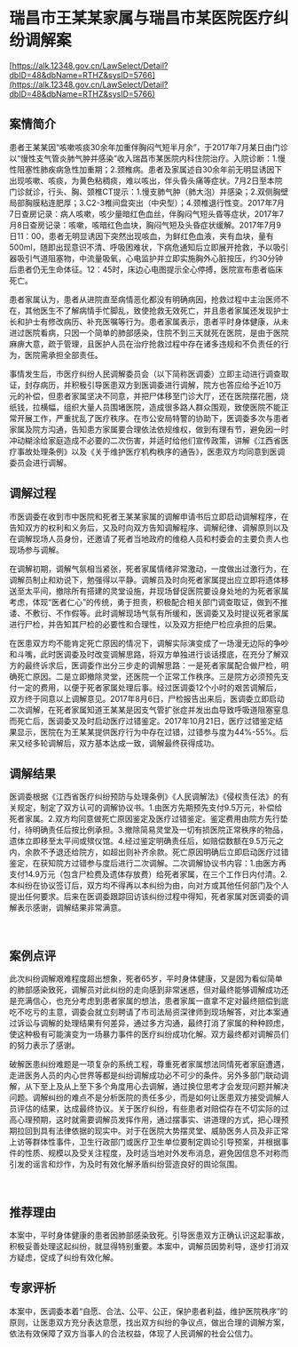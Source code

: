 # 瑞昌市王某某家属与瑞昌市某医院医疗纠纷调解案 

[https://alk.12348.gov.cn/LawSelect/Detail?dbID=48&dbName=RTHZ&sysID=5766](https://alk.12348.gov.cn/LawSelect/Detail?dbID=48&dbName=RTHZ&sysID=5766) 


## 案情简介 

患者王某某因“咳嗽咳痰30余年加重伴胸闷气短半月余”，于2017年7月某日由门诊以“慢性支气管炎肺气肿并感染”收入瑞昌市某医院内科住院治疗。入院诊断：1.慢性阻塞性肺疾病急性加重期；2.颈椎病。患者及家属述自30余年前无明显诱因下出现咳嗽、咳痰，为黄色粘稠痰，难以咳出，伴头昏头痛等症状。7月2日至本院门诊就诊，行头、胸、颈椎CT提示：1.慢支肺气肿（肺大泡）并感染；2.双侧胸壁局部胸膜粘连肥厚；3.C2-3椎间盘突出（中央型）；4.颈椎退行性变。2017年7月7日查房记录：病人咳嗽，咳少量暗红色血丝，伴胸闷气短头昏等症状，2017年7月8日查房记录：咳嗽，咳暗红色血块，胸闷气短及头昏症状缓解。2017年7月9日11：00，患者无明显诱因下突然出现咳血，为鲜红色血液，夹有血块，量有500ml，随即出现意识不清、呼吸困难状，下病危通知后立即展开抢救，予以吸引器吸引气道阻塞物，中流量吸氧，心电监护并立即实施胸外心脏按压，约30分钟后患者仍无生命体征。12：45时，床边心电图提示全心停搏，医院宣布患者临床死亡。 
 
患者家属认为，患者从进院直至病情恶化都没有明确病因，抢救过程中主治医师不在，其他医生不了解病情手忙脚乱，致使抢救无效死亡，并且患者家属还发现护士长和护士有修改病历、补充医嘱等行为。患者家属表示，患者平时身体健康，从未进过医院看病，只因一个简单的肺部感染，住院不到三天就死在医院，是由于医院麻痹大意，疏于管理，且医护人员在治疗抢救过程中存在诸多违规和不负责任的行为，医院需承担全部责任。 
 
事情发生后，市医疗纠纷人民调解委员会（以下简称医调委）立即主动进行调查取证，封存病历，并积极引导医患双方到医调委进行调解，院方也答应给予近10万元的补偿，但患者家属坚决不同意，并把尸体移至门诊大厅，还在医院摆花圈，烧纸钱，拉横幅，组织大量人员围堵医院，造成很多路人群众围观，致使医院不能正常开展工作，严重扰乱了医疗秩序。在市公安局特警的协助下，医调委多次与患者家属及院方沟通，告知患方家属要合理依法依规维权，做到有理有节，避免因一时冲动糊涂给家庭造成不必要的二次伤害，并适时给他们宣传政策，讲解《江西省医疗事故处理条例》以及《关于维护医疗机构秩序的通告》，医患双方均同意到医调委员会进行调解。 

## 调解过程 

市医调委在收到市中医院和死者王某某家属的调解申请书后立即启动调解程序，在告知双方的权利和义务后，又及时向双方告知调解程序、调解纪律、调解原则以及在调解现场人员身份，还邀请了死者当地政府的维稳人员和村委会的主要负责人也现场参与调解。 
 
在调解初期，调解气氛相当紧张，死者家属情绪非常激动，一度做出过激行为，在调解员制止和劝说下，勉强得以平静。调解员及时向死者家属提出应立即将遗体移送至太平间，撤除所有搭建的灵堂设施，并现场督促医院要设身处地的为死者家属考虑，体现“医者仁心”的传统，勇于担责，积极配合相关部门调查取证，做到不推诿、不敷衍、不作假等。此时调解现场气氛有所缓和，医调委又及时提议死者家属进行尸检，并告知其尸检的必要性和合理性，以及双方拒绝尸检应承担的后果。 
 
在医患双方均不能肯定死亡原因的情况下，调解实际演变成了一场漫无边际的争吵和斗嘴，此时医调委及时改变调解思路，将双方单独进行谈话摸底，在充分了解双方的最终诉求后，医调委作出分三步走的调解思路：一是死者家属配合做尸检，明确死亡原因。二是立即撤除灵堂，还医院一个正常工作秩序。三是院方必须预先支付一定的费用，以便于死者家属处理后事。经过医调委12个小时的艰苦调解后，双方终于同意以上调解意见。2017年8月6日，尸检报告出来后，医调委立即启动二次调解，在死者家属知道王某某是因支气管扩张症并发出血导致呼吸道阻塞窒息而死亡后，医调委又及时启动医疗过错鉴定。2017年10月21日，医疗过错鉴定结果显示，医院在为王某某提供医疗行为中存在过错，过错参与度为44%-55%。后来又经多轮调解后，双方基本达成一致，调解最终获得成功。 

## 调解结果 

医调委根据《江西省医疗纠纷预防与处理条例》《人民调解法》《侵权责任法》的有关规定，制定了双方认可的调解协议书。1.由医方先期预先支付9.5万元，补偿给死者家属。2.双方均同意做死亡原因鉴定及医疗过错鉴定。鉴定费用由院方先行垫付，待明确责任后按比例承担。3.撤除简易灵堂及一切有损医院正常秩序的物品，遗体立即移至太平间或殡仪馆。4.经过鉴定明确责任后，如赔偿数额在9.5万元之内，余款不予退还给院方，如超出则补齐余款。死亡原因明确后立即启动医疗过错鉴定，在获知院方过错参与度后进行二次调解。二次调解协议书内容：1.由医方再支付14.9万元（包含尸检费及遗体存放费）给死者家属，在三个工作日内付清。2.本纠纷在协议签订后，双方均不得再以本纠纷为由，向对方或其他任何部门及个人提出任何要求。后来在医调委跟踪回访该纠纷过程中得知，死者家属对医调委的调解表示感谢，调解结果非常满意。   
     

## 案例点评 

此次纠纷调解艰难程度超出想象，死者65岁，平时身体健康，又是因为看似简单的肺部感染致死，调解员对此纠纷的走向感到非常迷惑，但对最终能够调解成功还是充满信心，也充分考虑到患者家属的想法，患者家属一直拿不定对最终赔偿到底吃不吃亏的主意，调委会就立刻聘请了市司法局资深律师到现场解答，对比本案通过诉讼与调解的处理结果有何差异，通过多方沟通，最终打消了家属的种种顾虑，使这种极有可能演变为一场暴力事件的医疗纠纷成功化解。双方最终都对调解员们的努力表示了感谢。 
 
破解医患纠纷难题是一项复杂的系统工程，尊重死者家属想法同情死者家庭遭遇，走进医务人员的内心世界等都是纠纷调解成功必不可少的条件。另外多部门联动调解，从下至上及从上至下多个角度用心去调解，通过换位思考才会发现问题并解决问题。调解纠纷的难点不是分析医院的责任多少，而是如何让医患双方接受调解人员评估的结果，达成最终协议。关于医疗纠纷，有些患者对赔偿存在不切实际的过高心理预期，这时就需要调解员发挥作用，通过摆事实、讲道理的方式，把心理预期拉回到具有法律依据的现实中。对于在医院大势摆灵堂、威胁医务人员及非正常上访等群体性事件，卫生行政部门或医疗卫生单位要制定舆论引导预案，并根据事件的性质、规模以及受关注程度，及时适当地对外发布消息，避免因信息不对称而引发的谣言和炒作，为及时有效化解矛盾纠纷营造良好的舆论氛围。 
     

## 推荐理由 

本案中，平时身体健康的患者因肺部感染致死。引导医患双方正确认识这起事故，积极妥善处理这起纠纷，就显得特别重要。本案中，调解员因势利导，逐步打消双方疑虑，促成了纠纷有效化解。 

## 专家评析 

本案中，医调委本着“自愿、合法、公平、公正，保护患者利益，维护医院秩序”的原则，让医患双方充分表达意愿，找出双方纠纷的争议点，做出合理的调解方案，依法有效保障了双方当事人的合法权益，体现了人民调解的社会公信力。 
